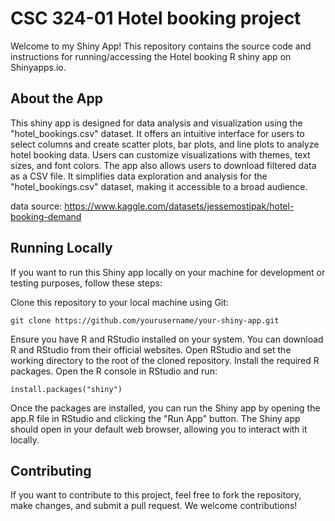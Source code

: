 
# CSC 324-01 Hotel booking project
Welcome to my Shiny App! This repository contains the source code and instructions for running/accessing the Hotel booking R shiny app on Shinyapps.io.

## About the App
This shiny app is designed for data analysis and visualization using the "hotel_bookings.csv" dataset. It offers an intuitive interface for users to select columns and create scatter plots, bar plots, and line plots to analyze hotel booking data. Users can customize visualizations with themes, text sizes, and font colors. The app also allows users to download filtered data as a CSV file. It simplifies data exploration and analysis for the "hotel_bookings.csv" dataset, making it accessible to a broad audience.

data source:
https://www.kaggle.com/datasets/jessemostipak/hotel-booking-demand

## Running Locally
If you want to run this Shiny app locally on your machine for development or testing purposes, follow these steps:

Clone this repository to your local machine using Git:
```
git clone https://github.com/yourusername/your-shiny-app.git
```

Ensure you have R and RStudio installed on your system. You can download R and RStudio from their official websites.
Open RStudio and set the working directory to the root of the cloned repository.
Install the required R packages. Open the R console in RStudio and run:

```
install.packages("shiny")
```

Once the packages are installed, you can run the Shiny app by opening the app.R file in RStudio and clicking the "Run App" button.
The Shiny app should open in your default web browser, allowing you to interact with it locally.

## Contributing
If you want to contribute to this project, feel free to fork the repository, make changes, and submit a pull request. We welcome contributions!

